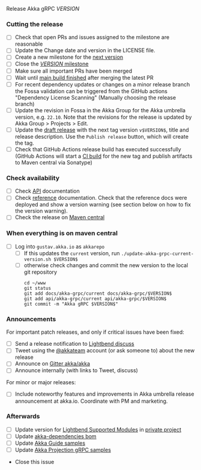 Release Akka gRPC $VERSION$

<!--

(Liberally copied and adopted from Scala itself https://github.com/scala/scala-dev/blob/b11cd2e4a4431de7867db6b39362bea8fa6650e7/notes/releases/template.md)

For every release, use the `scripts/create-release-issue.sh` to make a copy of this file named after the release, and expand the variables.

Variables to be expanded in this template:
- $VERSION$=??? 

-->

### Cutting the release

- [ ] Check that open PRs and issues assigned to the milestone are reasonable
- [ ] Update the Change date and version in the LICENSE file.
- [ ] Create a new milestone for the [next version](https://github.com/akka/akka-grpc/milestones)
- [ ] Close the [$VERSION$ milestone](https://github.com/akka/akka-grpc/milestones?direction=asc&sort=due_date)
- [ ] Make sure all important PRs have been merged
- [ ] Wait until [main build finished](https://github.com/akka/akka-grpc/actions) after merging the latest PR
- [ ] For recent dependency updates or changes on a minor release branch the Fossa validation can be triggered from the GitHub actions "Dependency License Scanning" (Manually choosing the release branch)
 - [ ] Update the revision in Fossa in the Akka Group for the Akka umbrella version, e.g. `22.10`. Note that the revisions for the release is updated by Akka Group > Projects > Edit.
- [ ] Update the [draft release](https://github.com/akka/akka-grpc/releases) with the next tag version `v$VERSION$`, title and release description. Use the `Publish release` button, which will create the tag.
- [ ] Check that GitHub Actions release build has executed successfully (GitHub Actions will start a [CI build](https://github.com/akka/akka-grpc/actions) for the new tag and publish artifacts to Maven central via Sonatype)

### Check availability

- [ ] Check [API](https://doc.akka.io/api/akka-grpc/$VERSION$/) documentation
- [ ] Check [reference](https://doc.akka.io/docs/akka-grpc/$VERSION$/) documentation. Check that the reference docs were deployed and show a version warning (see section below on how to fix the version warning).
- [ ] Check the release on [Maven central](https://repo1.maven.org/maven2/com/lightbend/akka/grpc/akka-grpc-scalapb-protoc-plugin_2.13/$VERSION$/)

### When everything is on maven central
  - [ ] Log into `gustav.akka.io` as `akkarepo` 
    - [ ] If this updates the `current` version, run `./update-akka-grpc-current-version.sh $VERSION$`
    - [ ] otherwise check changes and commit the new version to the local git repository
         ```
         cd ~/www
         git status
         git add docs/akka-grpc/current docs/akka-grpc/$VERSION$
         git add api/akka-grpc/current api/akka-grpc/$VERSION$
         git commit -m "Akka gRPC $VERSION$"
         ```

### Announcements

For important patch releases, and only if critical issues have been fixed:

- [ ] Send a release notification to [Lightbend discuss](https://discuss.akka.io)
- [ ] Tweet using the [@akkateam](https://twitter.com/akkateam/) account (or ask someone to) about the new release
- [ ] Announce on [Gitter akka/akka](https://gitter.im/akka/akka)
- [ ] Announce internally (with links to Tweet, discuss)

For minor or major releases:

- [ ] Include noteworthy features and improvements in Akka umbrella release announcement at akka.io. Coordinate with PM and marketing.

### Afterwards

- [ ] Update version for [Lightbend Supported Modules](https://developer.lightbend.com/docs/lightbend-platform/introduction/getting-help/build-dependencies.html) in [private project](https://github.com/lightbend/lightbend-technology-intro-doc/blob/master/docs/modules/getting-help/examples/build.sbt)
- [ ] Update [akka-dependencies bom](https://github.com/lightbend/akka-dependencies)
- [ ] Update [Akka Guide samples](https://github.com/akka/akka-platform-guide)
- [ ] Update [Akka Projection gRPC samples](https://github.com/akka/akka-projection/tree/main/samples/grpc)
- Close this issue
